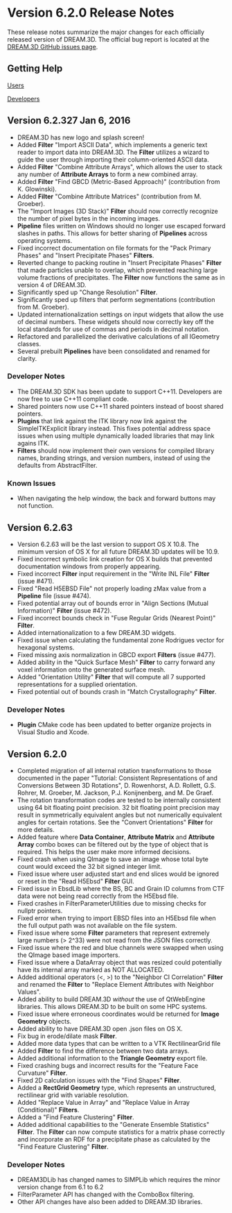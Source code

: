 # Version 6.2.0 Release Notes  #


These release notes summarize the major changes for each officially released version of DREAM.3D. The official bug report is located at the [DREAM.3D GitHub issues page](https://github.com/DREAM3D/DREAM3D/issues).

## Getting Help ##

[Users](https://groups.google.com/forum/?/dream3d-users#!forum/dream3d-users)

[Developers](https://groups.google.com/forum/?hl=en#!forum/dream3d-developers)


## Version 6.2.327 Jan 6, 2016 ##
+ DREAM.3D has new logo and splash screen!
+ Added **Filter** "Import ASCII Data", which implements a generic text reader to import data into DREAM.3D.  The **Filter** utilizes a wizard to guide the user through importing their column-oriented ASCII data.
+ Added **Filter** "Combine Attribute Arrays", which allows the user to stack any number of **Attribute Arrays** to form a new combined array.
+ Added **Filter** "Find GBCD (Metric-Based Approach)" (contribution from K. Glowinski).
+ Added **Filter** "Combine Attribute Matrices" (contribution from M. Groeber).
+ The "Import Images (3D Stack)" **Filter** should now correctly recognize the number of pixel bytes in the incoming images.
+ **Pipeline** files written on Windows should no longer use escaped forward slashes in paths.  This allows for better sharing of **Pipelines** across operating systems.
+ Fixed incorrect documentation on file formats for the "Pack Primary Phases" and "Insert Precipitate Phases" **Filters**.
+ Reverted change to packing routine in "Insert Precipitate Phases" **Filter** that made particles unable to overlap, which prevented reaching large volume fractions of precipitates.  The **Filter** now functions the same as in version 4 of DREAM.3D.
+ Significantly sped up "Change Resolution" **Filter**.
+ Significantly sped up filters that perform segmentations (contribution from M. Groeber).
+ Updated internationalization settings on input widgets that allow the use of decimal numbers. These widgets should now correctly key off the local standards for use of commas and periods in decimal notation. 
+ Refactored and parallelized the derivative calculations of all IGeometry classes.
+ Several prebuilt **Pipelines** have been consolidated and renamed for clarity.

### Developer Notes ###
+ The DREAM.3D SDK has been update to support C++11.  Developers are now free to use C++11 compliant code.
+ Shared pointers now use C++11 shared pointers instead of boost shared pointers.
+ **Plugins** that link against the ITK library now link against the SimpleITKExplicit library instead.  This fixes potential address space issues when using multiple dynamically loaded libraries that may link agains ITK.
+ **Filters** should now implement their own versions for compiled library names, branding strings, and version numbers, instead of using the defaults from AbstractFilter.

### Known Issues ###
+ When navigating the help window, the back and forward buttons may not function.

## Version 6.2.63 ##
+ Version 6.2.63 will be the last version to support OS X 10.8. The minimum version of OS X for all future DREAM.3D updates will be 10.9.
+ Fixed incorrect symbolic link creation for OS X builds that prevented documentation windows from properly appearing.
+ Fixed incorrect **Filter** input requirement in the "Write INL File" **Filter** (issue #471).
+ Fixed "Read H5EBSD File" not properly loading zMax value from a **Pipeline** file (issue #474).
+ Fixed potential array out of bounds error in "Align Sections (Mutual Information)" **Filter** (issue #472).
+ Fixed incorrect bounds check in "Fuse Regular Grids (Nearest Point)" **Filter**.
+ Added internationalization to a few DREAM.3D widgets.
+ Fixed issue when calculating the fundamental zone Rodrigues vector for hexagonal systems.
+ Fixed missing axis normalization in GBCD export **Filters** (issue #477).
+ Added ability in the "Quick Surface Mesh" **Filter** to carry forward any voxel information onto the generated surface mesh.
+ Added "Orientation Utility" **Filter** that will compute all 7 supported representations for a supplied orientation.
+ Fixed potential out of bounds crash in "Match Crystallography" **Filter**.

### Developer Notes ###
+ **Plugin** CMake code has been updated to better organize projects in Visual Studio and Xcode.

## Version 6.2.0 ##
+ Completed migration of all internal rotation transformations to those documented in the paper "Tutorial: Consistent Representations of and Conversions Between 3D Rotations", D. Rowenhorst, A.D. Rollett, G.S. Rohrer, M. Groeber, M. Jackson, P.J. Konijnenberg, and M. De Graef.
+ The rotation transformation codes are tested to be internally consistent using 64 bit floating point precision. 32 bit floating point precision may result in symmetrically equivalent angles but not numerically equivalent angles for certain rotations. See the "Convert Orientations" **Filter** for more details.
+ Added feature where **Data Container**, **Attribute Matrix** and **Attribute Array** combo boxes can be filtered out by the type of object that is required. This helps the user make more informed decisions.
+ Fixed crash when using QImage to save an image whose total byte count would exceed the 32 bit signed integer limit.
+ Fixed issue where user adjusted start and end slices would be ignored or reset in the "Read H5Ebsd" **Filter** GUI.
+ Fixed issue in EbsdLib where the BS, BC and Grain ID columns from CTF data were not being read correctly from the H5Ebsd file.
+ Fixed crashes in FilterParameterUtilities due to missing checks for nullptr pointers.
+ Fixed error when trying to import EBSD files into an H5Ebsd file when the full output path was not available on the file system.
+ Fixed issue where some **Filter** parameters that represent extremely large numbers (> 2^33) were not read from the JSON files correctly.
+ Fixed issue where the red and blue channels were swapped when using the QImage based image importers.
+ Fixed issue where a DataArray object that was resized could potentially have its internal array marked as NOT ALLOCATED.
+ Added additional operators (<, >) to the "Neighbor CI Correlation" **Filter** and renamed the **Filter** to "Replace Element Attributes with Neighbor Values".
+ Added ability to build DREAM.3D *without* the use of QtWebEngine libraries. This allows DREAM.3D to be built on some HPC systems.
+ Fixed issue where erroneous coordinates would be returned for **Image Geometry** objects.
+ Added ability to have DREAM.3D open .json files on OS X.
+ Fix bug in erode/dilate mask **Filter**.
+ Added more data types that can be written to a VTK RectilinearGrid file
+ Added **Filter** to find the difference between two data arrays.
+ Added additional information to the **Triangle Geometry** export file.
+ Fixed crashing bugs and incorrect results for the "Feature Face Curvature" **Filter**.
+ Fixed 2D calculation issues with the "Find Shapes" **Filter**.
+ Added a **RectGrid Geometry** type, which represents an unstructured, rectilinear grid with variable resolution.
+ Added "Replace Value in Array" and "Replace Value in Array (Conditional)" **Filters**.
+ Added a "Find Feature Clustering" **Filter**.
+ Added additional capabilities to the "Generate Ensemble Statistics" **Filter**.  The **Filter** can now compute statistics for a matrix phase correctly and incorporate an RDF for a precipitate phase as calculated by the "Find Feature Clustering" **Filter**.

### Developer Notes ###
+ DREAM3DLib has changed names to SIMPLib which requires the minor version change from 6.1 to 6.2
+ FilterParameter API has changed with the ComboBox filtering.
+ Other API changes have also been added to DREAM.3D libraries.
